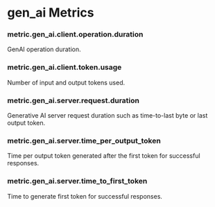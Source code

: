 # gen_ai Metrics
### metric.gen_ai.client.operation.duration

GenAI operation duration.


### metric.gen_ai.client.token.usage

Number of input and output tokens used.


### metric.gen_ai.server.request.duration

Generative AI server request duration such as time-to-last byte or last output token.


### metric.gen_ai.server.time_per_output_token

Time per output token generated after the first token for successful responses.


### metric.gen_ai.server.time_to_first_token

Time to generate first token for successful responses.

